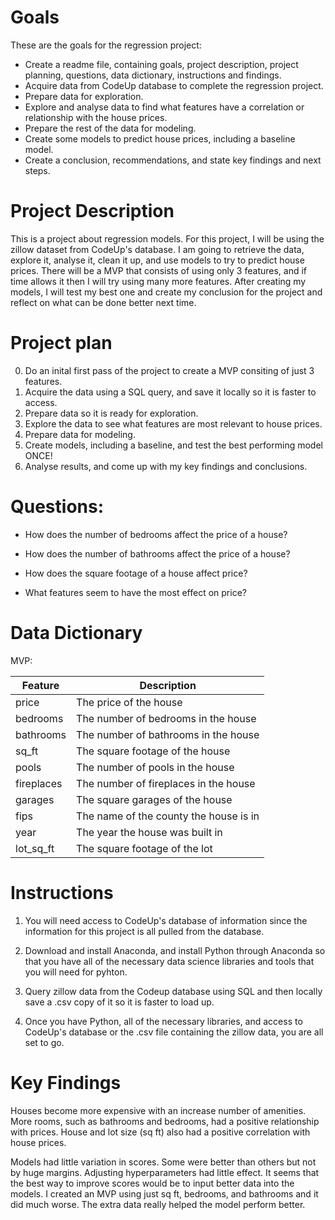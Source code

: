 # Goals

These are the goals for the regression project:

* Create a readme file, containing goals, project description, project planning, questions, data dictionary, instructions and findings.
* Acquire data from CodeUp database to complete the regression project.
* Prepare data for exploration.
* Explore and analyse data to find what features have a correlation or relationship with the house prices.
* Prepare the rest of the data for modeling.
* Create some models to predict house prices, including a baseline model.
* Create a conclusion, recommendations, and state key findings and next steps.


# Project Description

This is a project about regression models. For this project, I will be using the zillow dataset from CodeUp's database. I am going to retrieve the data, explore it, analyse it, clean it up, and use models to try to predict house prices. There will be a MVP that consists of using only 3 features, and if time allows it then I will try using many more features. After creating my models, I will test my best one and create my conclusion for the project and reflect on what can be done better next time.


# Project plan

0. Do an inital first pass of the project to create a MVP consiting of just 3 features.
0. Acquire the data using a SQL query, and save it locally so it is faster to access.
0. Prepare data so it is ready for exploration.
0. Explore the data to see what features are most relevant to house prices.
0. Prepare data for modeling.
0. Create models, including a baseline, and test the best performing model ONCE!
0. Analyse results, and come up with my key findings and conclusions.


# Questions:

* How does the number of bedrooms affect the price of a house?

* How does the number of bathrooms affect the price of a house?

* How does the square footage of a house affect price?

* What features seem to have the most effect on price?


# Data Dictionary

MVP:

| Feature    |              Description                  |
| --------   |               -------                     |
| price      |   The price of the house                  |
| bedrooms   |   The number of bedrooms in the house     |
| bathrooms  |   The number of bathrooms in the house    |
| sq_ft      |   The square footage of the house         |
| pools      |   The number of pools in the house        |
| fireplaces |   The number of fireplaces in the house   |
| garages    |   The square garages of the house         |
| fips       |   The name of the county the house is in  |
| year       |   The year the house was built in         |
| lot_sq_ft  |   The square footage of the lot           |

# Instructions

1. You will need access to CodeUp's database of information since the information for this project is all pulled from the database.

2. Download and install Anaconda, and install Python through Anaconda so that you have all of the necessary data science libraries and tools that you will need for pyhton.

2. Query zillow data from the Codeup database using SQL and then locally save a .csv copy of it so it is faster to load up.

3. Once you have Python, all of the necessary libraries, and access to CodeUp's database or the .csv file containing the zillow data,  you are all set to go.


# Key Findings

Houses become more expensive with an increase number of amenities. More rooms, such as bathrooms and bedrooms, had a positive relationship with prices. House and lot size (sq ft) also had a positive correlation with house prices.

Models had little variation in scores. Some were better than others but not by huge margins. Adjusting hyperparameters had little effect. It seems that the best way to improve scores would be to input better data into the models. I created an MVP using just sq ft, bedrooms, and bathrooms and it did much worse. The extra data really helped the model perform better.